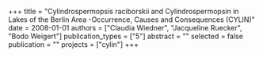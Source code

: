 +++
title = "Cylindrospermopsis raciborskii and Cylindrospermopsin in Lakes of the Berlin Area -Occurrence, Causes and Consequences (CYLIN)"
date = 2008-01-01
authors = ["Claudia Wiedner", "Jacqueline Ruecker", "Bodo Weigert"]
publication_types = ["5"]
abstract = ""
selected = false
publication = ""
projects = ["cylin"]
+++

